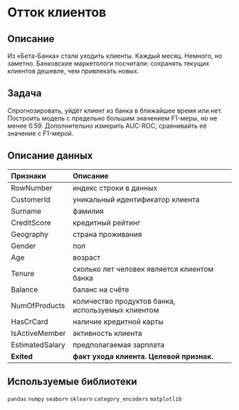 # Отток клиентов
## Описание
Из «Бета-Банка» стали уходить клиенты. Каждый месяц. Немного, но заметно. Банковские маркетологи посчитали: сохранять текущих клиентов дешевле, чем привлекать новых.

## Задача
Cпрогнозировать, уйдёт клиент из банка в ближайшее время или нет. Построить модель с предельно большим значением F1-меры, но не менее 0.59. Дополнительно измерить AUC-ROC, сравнивайть её значение с F1-мерой.

## Описание данных
| Признаки        | Описание                                          |
| :-------------- | :------------------------------------------------ |
| RowNumber       | индекс строки в данных                            |
| CustomerId      | уникальный идентификатор клиента                  |
| Surname         | фамилия                                           |
| CreditScore     | кредитный рейтинг                                 |
| Geography       | страна проживания                                 |
| Gender          | пол                                               |
| Age             | возраст                                           |
| Tenure          | сколько лет человек является клиентом банка       |
| Balance         | баланс на счёте                                   |
| NumOfProducts   | количество продуктов банка, используемых клиентом |
| HasCrCard       | наличие кредитной карты                           |
| IsActiveMember  | активность клиента                                |
| EstimatedSalary | предполагаемая зарплата                           |
| **Exited**      | **факт ухода клиента. Целевой признак.**          |

## Используемые библиотеки
`pandas` `numpy` `seaborn` `sklearn` `category_encoders` `matplotlib`
